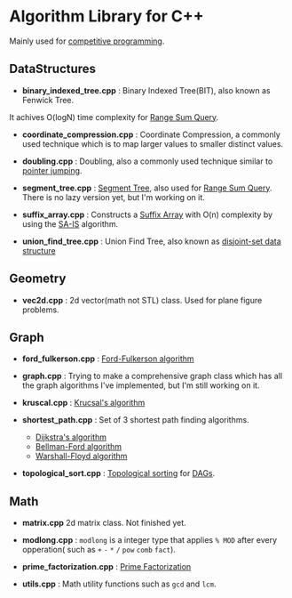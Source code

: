 # Algorithm Library for C++
Mainly used for [competitive programming](https://en.wikipedia.org/wiki/Competitive_programming).

## DataStructures

* **binary_indexed_tree.cpp** : Binary Indexed Tree(BIT), also known as Fenwick Tree.

It achives O(logN) time complexity for [Range Sum Query](http://judge.u-aizu.ac.jp/onlinejudge/description.jsp?id=DSL_2_B&lang=jp).

* **coordinate_compression.cpp** : Coordinate Compression, a commonly used technique which is to map larger values to smaller distinct values.

* **doubling.cpp** : Doubling, also a commonly  used technique similar to [pointer jumping](https://en.wikipedia.org/wiki/Pointer_jumping).

* **segment_tree.cpp** : [Segment Tree](https://en.wikipedia.org/wiki/Segment_tree), also used for [Range Sum Query](http://judge.u-aizu.ac.jp/onlinejudge/description.jsp?id=DSL_2_B&lang=jp). There is no lazy version yet, but I'm working on it.

* **suffix_array.cpp** : Constructs a [Suffix Array](https://en.wikipedia.org/wiki/Suffix_array) with O(n) complexity by using the [SA-IS](https://github.com/vladtepes1473/FM-Index/blob/master/readings/Linear%20Suffix%20Array%20Construction%20by%20Almost%20Pure%20Induced-Sorting.pdf) algorithm.

* **union_find_tree.cpp** : Union Find Tree, also known as [disjoint-set data structure](https://en.wikipedia.org/wiki/Disjoint-set_data_structure)

## Geometry
* **vec2d.cpp** : 2d vector(math not STL) class. Used for plane figure problems.

## Graph
* **ford_fulkerson.cpp** : [Ford-Fulkerson algorithm](https://en.wikipedia.org/wiki/Ford%E2%80%93Fulkerson_algorithm)

* **graph.cpp** : Trying to make a comprehensive graph class which has all the graph algorithms I've implemented, but I'm still working on it.

* **kruscal.cpp** : [Krucsal's algorithm](https://en.wikipedia.org/wiki/Kruskal%27s_algorithm)

* **shortest_path.cpp** : Set of 3 shortest path finding algorithms.
  * [Dijkstra's algorithm](https://en.wikipedia.org/wiki/Dijkstra%27s_algorithm)
  * [Bellman-Ford algorithm](https://en.wikipedia.org/wiki/Bellman%E2%80%93Ford_algorithm)
  * [Warshall-Floyd algorithm](https://en.wikipedia.org/wiki/Floyd%E2%80%93Warshall_algorithm)

* **topological_sort.cpp** : [Topological sorting](https://en.wikipedia.org/wiki/Topological_sorting) for [DAGs](https://en.wikipedia.org/wiki/Directed_acyclic_graph).

## Math
* **matrix.cpp**
2d matrix class. Not finished yet.

* **modlong.cpp** : `modlong` is a integer type that applies `% MOD` after every opperation( such as `+` `-` `*` `/` `pow` `comb` `fact`).

* **prime_factorization.cpp** : [Prime Factorization](https://en.wikipedia.org/wiki/Integer_factorization)

* **utils.cpp** : Math utility functions such as `gcd` and `lcm`.
